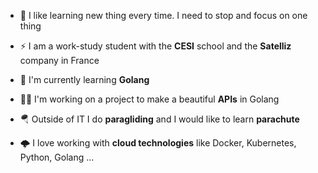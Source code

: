 - 🔭 I like learning new thing every time. I need to stop and focus on one thing

- ⚡ I am a work-study student with the **CESI** school and the **Satelliz** company in France

- 🌱 I'm currently learning **Golang**

- 👨‍💻 I'm working on a project to make a beautiful **APIs** in Golang

- 🪂 Outside of IT I do **paragliding** and I would like to learn **parachute**

- 🌩️ I love working with **cloud technologies** like Docker, Kubernetes, Python, Golang ...
